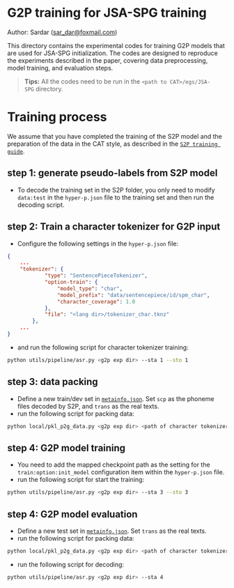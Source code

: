 
# G2P training for JSA-SPG training
Author: Sardar (sar_dar@foxmail.com)

This directory contains the experimental codes for training G2P models that are used for JSA-SPG initialization. The codes are designed to reproduce the experiments described in the paper, covering data preprocessing, model training, and evaluation steps.

> **Tips:** All the codes need to be run in the `<path to CAT>/egs/JSA-SPG` directory.
# Training process
We assume that you have completed the training of the S2P model and the preparation of the data in the CAT style, as described in the [`S2P training guide`](../s2p_exp/readme.md). 

## step 1: generate pseudo-labels from S2P model
* To decode the training set in the S2P folder, you only need to modify `data:test` in the `hyper-p.json` file to the training set and then run the decoding script.

## step 2:  Train a character tokenizer for G2P input
* Configure the following settings in the `hyper-p.json` file:
```json
{
    ...
    "tokenizer": {
            "type": "SentencePieceTokenizer",
            "option-train": {
                "model_type": "char",
                "model_prefix": "data/sentencepiece/id/spm_char",
                "character_coverage": 1.0
            },
            "file": "<lang dir>/tokenizer_char.tknz"
        },
    ...
}
```
* and run the following script for character tokenizer training:
```bash
python utils/pipeline/asr.py <g2p exp dir> --sta 1 --sto 1
```

## step 3:  data packing
* Define a new train/dev set in [`metainfo.json`](../data/metainfo.json). Set `scp` as the phoneme files decoded by S2P, and `trans` as the real texts.
* run the following script for packing data:
```bash
python local/pkl_p2g_data.py <g2p exp dir> <path of character tokenizer> --g2p
```

## step 4:  G2P model training
* You need to add the mapped checkpoint path as the setting for the `train:option:init_model` configuration item within the `hyper-p.json` file.
* run the following script for start the training:
```bash
python utils/pipeline/asr.py <g2p exp dir> --sta 3 --sto 3
```

## step 4:  G2P model evaluation
* Define a new test set in [`metainfo.json`](../data/metainfo.json). Set `trans` as the real texts.
* run the following script for packing data:
```bash
python local/pkl_p2g_data.py <g2p exp dir> <path of character tokenizer> --gpu --test --save2info
```
* run the following script for decoding:
```bash
python utils/pipeline/asr.py <g2p exp dir> --sta 4
```